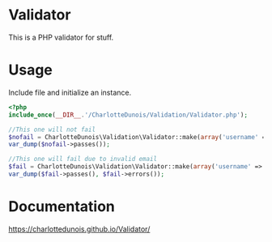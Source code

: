 # Validator

This is a PHP validator for stuff.

# Usage
Include file and initialize an instance.

```php
<?php
include_once(__DIR__.'/CharlotteDunois/Validation/Validator.php');

//This one will not fail
$nofail = CharlotteDunois\Validation\Validator::make(array('username' => 'CharlotteDunois', 'email' => 'noreply@github.com'), array('username' => 'string|required|min:5|max:75', 'email' => 'email'));
var_dump($nofail->passes());

//This one will fail due to invalid email
$fail = CharlotteDunois\Validation\Validator::make(array('username' => 'CharlotteDuois', 'email' => 'noreply@githubcom'), array('username' => 'string|required|min:5|max:75', 'email' => 'email'));
var_dump($fail->passes(), $fail->errors());
```

# Documentation
https://charlottedunois.github.io/Validator/
